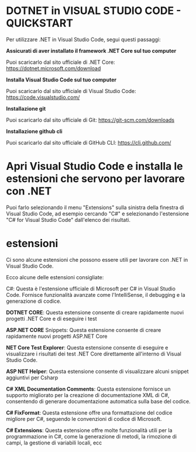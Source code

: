 # DOTNET in VISUAL STUDIO CODE - QUICKSTART
Per utilizzare .NET in Visual Studio Code, segui questi passaggi:


 **Assicurati di aver installato il framework .NET Core sul tuo computer**


Puoi scaricarlo dal sito ufficiale di .NET Core: https://dotnet.microsoft.com/download

 **Installa Visual Studio Code sul tuo computer**


Puoi scaricarlo dal sito ufficiale di Visual Studio Code: https://code.visualstudio.com/

**Installazione git**

Puoi scaricarlo dal sito ufficiale di Git: https://git-scm.com/downloads

**Installazione github cli**

Puoi scaricarlo dal sito ufficiale di GitHub CLI: https://cli.github.com/

# Apri Visual Studio Code e installa le estensioni che servono per lavorare con .NET


Puoi farlo selezionando il menu "Extensions" sulla sinistra della finestra di Visual Studio Code,
ad esempio cercando "C#" e selezionando l'estensione "C# for Visual Studio Code" dall'elenco dei risultati.

# estensioni

Ci sono alcune estensioni che possono essere utili per lavorare con .NET in Visual Studio Code.

Ecco alcune delle estensioni consigliate:

C#: Questa è l'estensione ufficiale di Microsoft per C# in Visual Studio Code.
Fornisce funzionalità avanzate come l'IntelliSense, il debugging e la generazione
di codice.

**DOTNET CORE**: Questa estensione consente di creare rapidamente nuovi progetti .NET Core e di eseguire i test

**ASP.NET CORE** Snippets: Questa estensione consente di creare rapidamente nuovi progetti ASP.NET Core

**NET Core Test Explorer**: Questa estensione consente di eseguire e visualizzare i risultati
dei test .NET Core direttamente all'interno di Visual Studio Code.

**ASP NET Helper**: Questa estensione  consente di visualizzare alcuni snippet aggiuntivi per Csharp

**C# XML Documentation Comments**: Questa estensione fornisce un supporto migliorato
per la creazione di documentazione XML di C#, consentendo di generare documentazione
automatica sulla base del codice.

**C# FixFormat**: Questa estensione offre una formattazione del codice migliore per C#,
seguendo le convenzioni di codice di Microsoft.

**C# Extensions**: Questa estensione offre molte funzionalità utili per la programmazione in C#,
come la generazione di metodi, la rimozione di campi, la gestione di variabili locali, ecc
